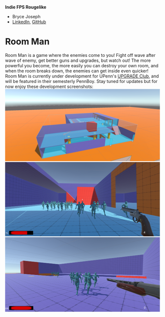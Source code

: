 **Indie FPS Rougelike**

* Bryce Joseph
* [LinkedIn](https://www.linkedin.com/in/brycejoseph/), [GitHub](https://github.com/brycej217)

# Room Man
Room Man is a game where the enemies come to you! Fight off wave after wave of enemy, get better guns and upgrades, but watch out! The more powerful you become, the more easily you can destroy your own room, and when the room breaks down, the enemies can get inside even quicker!  
Room Man is currently under development for UPenn's [UPGRADE Club](https://pennupgrade.com/), and will be featured in their semesterly PennBoy. Stay tuned for updates but for now enjoy these development screenshots:  
![](images/greybox.png)
![](images/pistol.png)
![](images/shotgun.png)